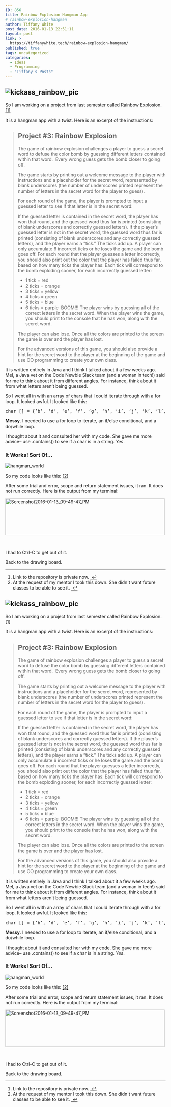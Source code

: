 ```yaml
---
ID: 856
title: Rainbow Explosion Hangman App
# rainbow-explosion-hangman
author: Tiffany White
post_date: 2016-01-13 22:51:11
layout: post
link: >
  https://tiffanywhite.tech/rainbow-explosion-hangman/
published: true
tags: uncategorized
categories:
  - Ideas
  - Programming
  - "Tiffany's Posts"
---
```



<h2><img class="aligncenter" src="http://helloburgh.me/wp-content/uploads/2016/01/kickass_rainbow.jpeg" alt="kickass_rainbow_pic" /></h2>
So I am working on a project from last semester called Rainbow Explosion. <a id="fnref-1" class="footnote" title:="see footnote" href="#fn-1">[1]</a>

It is a hangman app with a twist. Here is an excerpt of the instructions:
<blockquote>
<h2>Project #3: Rainbow Explosion</h2>
The game of rainbow explosion challenges a player to guess a secret word to defuse the color bomb by guessing different letters contained within that word.  Every wrong guess gets the bomb closer to going off.

The game starts by printing out a welcome message to the player with instructions and a placeholder for the secret word, represented by blank underscores (the number of underscores printed represent the number of letters in the secret word for the player to guess).

For each round of the game, the player is prompted to input a guessed letter to see if that letter is in the secret word:

If the guessed letter is contained in the secret word, the player has won that round, and the guessed word thus far is printed (consisting of blank underscores and correctly guessed letters).
If the player’s guessed letter is not in the secret word, the guessed word thus far is printed (consisting of blank underscores and any correctly guessed letters), and the player earns a “tick.”
The ticks add up. A player can only accumulate 6 incorrect ticks or he loses the game and the bomb goes off.
For each round that the player guesses a letter incorrectly, you should also print out the color that the player has failed thus far, based on how many ticks the player has:
Each tick will correspond to the bomb exploding sooner, for each incorrectly guessed letter:
* 1 tick = red
* 2 ticks = orange
* 3 ticks = yellow
* 4 ticks = green
* 5 ticks = blue
* 6 ticks = purple  BOOM!!!
The player wins by guessing all of the correct letters in the secret word. When the player wins the game, you should print to the console that he has won, along with the secret word.

The player can also lose. Once all the colors are printed to the screen the game is over and the player has lost.

For the advanced versions of this game, you should also provide a hint for the secret word to the player at the beginning of the game and use OO programming to create your own class.</blockquote>
It is written entirely in Java and I think I talked about it a few weeks ago. Mel, a Java vet on the Code Newbie Slack team (and a woman in tech!) said for me to think about it from different angles. For instance, think about it from what letters aren’t being guessed.

So I went all in with an array of chars that I could iterate through with a for loop. It looked awful. It looked like this:

<pre class="lang:java decode:1 " >
char [] = {&rsquo;b&rsquo;, &lsquo;d&rsquo;, &lsquo;e&rsquo;, &lsquo;f&rsquo;, &lsquo;g&rsquo;, &lsquo;h&rsquo;, &lsquo;i&rsquo;, &lsquo;j&rsquo;, &lsquo;k&rsquo;, &lsquo;l&rsquo;, &lsquo;m&rsquo;, &lsquo;n&rsquo;, &lsquo;o&rsquo;, &lsquo;p&rsquo;, &lsquo;q&rsquo;, &lsquo;r&rsquo;, &lsquo;s&rsquo;, &lsquo;u&rsquo;, &lsquo;v&rsquo;, &lsquo;w&rsquo;, &lsquo;x&rsquo;, &lsquo;y&rsquo;, &lsquo;z&rsquo;};
</pre>

<strong>Messy</strong>. I needed to use a for loop to iterate, an if/else conditional, and a do/while loop.

I thought about it and consulted her with my code. She gave me more advice– use .contains() to see if a char is in a string. <em>Yes</em>.
<h3>It Works! Sort Of…</h3>
<img class="aligncenter" src="http://helloburgh.me/wp-content/uploads/2016/01/DeathtoStock_NotStock7.jpg" alt="hangman_world" />

So my code looks like this: <a id="fnref-2" class="footnote" title:="see footnote" href="#fn-2">[2]</a>
 
After some trial and error, scope and return statement issues, it ran. It does not run correctly. Here is the output from my terminal:

<a href="http://helloburgh.me/wp-content/uploads/2016/01/Screenshot2016-01-13_09-49-47_PM-1.jpg" rel="attachment wp-att-861"><img class=" wp-image-861 aligncenter" src="http://helloburgh.me/wp-content/uploads/2016/01/Screenshot2016-01-13_09-49-47_PM-1.jpg" alt="Screenshot2016-01-13_09-49-47_PM" width="501" height="116" /></a>

&nbsp;

I had to Ctrl-C to get out of it.

Back to the drawing board.
<div class="footnotes">

<hr />

<ol>
	<li id="fn-1">Link to the repository is private now. <a class="reversefootnote" title:="return to article" href="#fnref-1"> ↩</a></li>
        <li id="fn-2">At the request of my mentor I took this down. She didn't want future classes to be able to see it. <a class="reversefootnote" title:="return to article" href="#fnref-2">  ↩</a></li>
</ol>



<h2><img class="aligncenter" src="http://helloburgh.me/wp-content/uploads/2016/01/kickass_rainbow.jpeg" alt="kickass_rainbow_pic" /></h2>
So I am working on a project from last semester called Rainbow Explosion. <a id="fnref-1" class="footnote" title:="see footnote" href="#fn-1">[1]</a>

It is a hangman app with a twist. Here is an excerpt of the instructions:
<blockquote>
<h2>Project #3: Rainbow Explosion</h2>
The game of rainbow explosion challenges a player to guess a secret word to defuse the color bomb by guessing different letters contained within that word.  Every wrong guess gets the bomb closer to going off.

The game starts by printing out a welcome message to the player with instructions and a placeholder for the secret word, represented by blank underscores (the number of underscores printed represent the number of letters in the secret word for the player to guess).

For each round of the game, the player is prompted to input a guessed letter to see if that letter is in the secret word:

If the guessed letter is contained in the secret word, the player has won that round, and the guessed word thus far is printed (consisting of blank underscores and correctly guessed letters).
If the player’s guessed letter is not in the secret word, the guessed word thus far is printed (consisting of blank underscores and any correctly guessed letters), and the player earns a “tick.”
The ticks add up. A player can only accumulate 6 incorrect ticks or he loses the game and the bomb goes off.
For each round that the player guesses a letter incorrectly, you should also print out the color that the player has failed thus far, based on how many ticks the player has:
Each tick will correspond to the bomb exploding sooner, for each incorrectly guessed letter:
* 1 tick = red
* 2 ticks = orange
* 3 ticks = yellow
* 4 ticks = green
* 5 ticks = blue
* 6 ticks = purple  BOOM!!!
The player wins by guessing all of the correct letters in the secret word. When the player wins the game, you should print to the console that he has won, along with the secret word.

The player can also lose. Once all the colors are printed to the screen the game is over and the player has lost.

For the advanced versions of this game, you should also provide a hint for the secret word to the player at the beginning of the game and use OO programming to create your own class.</blockquote>
It is written entirely in Java and I think I talked about it a few weeks ago. Mel, a Java vet on the Code Newbie Slack team (and a woman in tech!) said for me to think about it from different angles. For instance, think about it from what letters aren’t being guessed.

So I went all in with an array of chars that I could iterate through with a for loop. It looked awful. It looked like this:

<pre class="lang:java decode:1 " >
char [] = {&rsquo;b&rsquo;, &lsquo;d&rsquo;, &lsquo;e&rsquo;, &lsquo;f&rsquo;, &lsquo;g&rsquo;, &lsquo;h&rsquo;, &lsquo;i&rsquo;, &lsquo;j&rsquo;, &lsquo;k&rsquo;, &lsquo;l&rsquo;, &lsquo;m&rsquo;, &lsquo;n&rsquo;, &lsquo;o&rsquo;, &lsquo;p&rsquo;, &lsquo;q&rsquo;, &lsquo;r&rsquo;, &lsquo;s&rsquo;, &lsquo;u&rsquo;, &lsquo;v&rsquo;, &lsquo;w&rsquo;, &lsquo;x&rsquo;, &lsquo;y&rsquo;, &lsquo;z&rsquo;};
</pre>

<strong>Messy</strong>. I needed to use a for loop to iterate, an if/else conditional, and a do/while loop.

I thought about it and consulted her with my code. She gave me more advice– use .contains() to see if a char is in a string. <em>Yes</em>.
<h3>It Works! Sort Of…</h3>
<img class="aligncenter" src="http://helloburgh.me/wp-content/uploads/2016/01/DeathtoStock_NotStock7.jpg" alt="hangman_world" />

So my code looks like this: <a id="fnref-2" class="footnote" title:="see footnote" href="#fn-2">[2]</a>
 
After some trial and error, scope and return statement issues, it ran. It does not run correctly. Here is the output from my terminal:

<a href="http://helloburgh.me/wp-content/uploads/2016/01/Screenshot2016-01-13_09-49-47_PM-1.jpg" rel="attachment wp-att-861"><img class=" wp-image-861 aligncenter" src="http://helloburgh.me/wp-content/uploads/2016/01/Screenshot2016-01-13_09-49-47_PM-1.jpg" alt="Screenshot2016-01-13_09-49-47_PM" width="501" height="116" /></a>

&nbsp;

I had to Ctrl-C to get out of it.

Back to the drawing board.
<div class="footnotes">

<hr />

<ol>
	<li id="fn-1">Link to the repository is private now. <a class="reversefootnote" title:="return to article" href="#fnref-1"> ↩</a></li>
        <li id="fn-2">At the request of my mentor I took this down. She didn't want future classes to be able to see it. <a class="reversefootnote" title:="return to article" href="#fnref-2">  ↩</a></li>
</ol>




</div>
